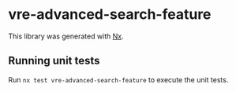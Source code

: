 # vre-advanced-search-feature

This library was generated with [Nx](https://nx.dev).

## Running unit tests

Run `nx test vre-advanced-search-feature` to execute the unit tests.
